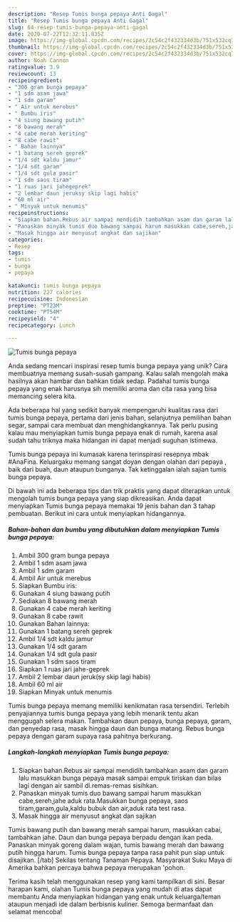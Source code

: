```yaml
---
description: "Resep Tumis bunga pepaya Anti Gagal"
title: "Resep Tumis bunga pepaya Anti Gagal"
slug: 64-resep-tumis-bunga-pepaya-anti-gagal
date: 2020-07-22T12:32:11.835Z
image: https://img-global.cpcdn.com/recipes/2c54c2f432334d3b/751x532cq70/tumis-bunga-pepaya-foto-resep-utama.jpg
thumbnail: https://img-global.cpcdn.com/recipes/2c54c2f432334d3b/751x532cq70/tumis-bunga-pepaya-foto-resep-utama.jpg
cover: https://img-global.cpcdn.com/recipes/2c54c2f432334d3b/751x532cq70/tumis-bunga-pepaya-foto-resep-utama.jpg
author: Noah Cannon
ratingvalue: 3.9
reviewcount: 13
recipeingredient:
- "300 gram bunga pepaya"
- "1 sdm asam jawa"
- "1 sdm garam"
- " Air untuk merebus"
- " Bumbu iris"
- "4 siung bawang putih"
- "8 bawang merah"
- "4 cabe merah keriting"
- "8 cabe rawit"
- " Bahan lainnya"
- "1 batang sereh geprek"
- "1/4 sdt kaldu jamur"
- "1/4 sdt garam"
- "1/4 sdt gula pasir"
- "1 sdm saos tiram"
- "1 ruas jari jahegeprek"
- "2 lembar daun jeruksy skip lagi habis"
- "60 ml air"
- " Minyak untuk menumis"
recipeinstructions:
- "Siapkan bahan.Rebus air sampai mendidih tambahkan asam dan garam lalu masukkan bunga pepaya masak sampai empuk tiriskan dan bilas lagi dengan air sambil di.remas-remas sisihkan."
- "Panaskan minyak tumis duo bawang sampai harum masukkan cabe,sereh,jahe aduk rata.Masukkan bunga pepaya, saos tiram,garam,gula,kaldu bubuk dan air,aduk rata test rasa."
- "Masak hingga air menyusut angkat dan sajikan"
categories:
- Resep
tags:
- tumis
- bunga
- pepaya

katakunci: tumis bunga pepaya 
nutrition: 227 calories
recipecuisine: Indonesian
preptime: "PT23M"
cooktime: "PT54M"
recipeyield: "4"
recipecategory: Lunch

---
```



![Tumis bunga pepaya](https://img-global.cpcdn.com/recipes/2c54c2f432334d3b/751x532cq70/tumis-bunga-pepaya-foto-resep-utama.jpg)

Anda sedang mencari inspirasi resep tumis bunga pepaya yang unik? Cara membuatnya memang susah-susah gampang. Kalau salah mengolah maka hasilnya akan hambar dan bahkan tidak sedap. Padahal tumis bunga pepaya yang enak harusnya sih memiliki aroma dan cita rasa yang bisa memancing selera kita.

Ada beberapa hal yang sedikit banyak mempengaruhi kualitas rasa dari tumis bunga pepaya, pertama dari jenis bahan, selanjutnya pemilihan bahan segar, sampai cara membuat dan menghidangkannya. Tak perlu pusing kalau mau menyiapkan tumis bunga pepaya enak di rumah, karena asal sudah tahu triknya maka hidangan ini dapat menjadi suguhan istimewa.

Tumis bunga pepaya ini kumasak karena terinspirasi resepnya mbak #AnaFina. Keluargaku memang sangat doyan dengan olahan dari pepaya , baik dari buah, daun ataupun bunganya. Tak ketinggalan ialah sajian tumis bunga pepaya.


Di bawah ini ada beberapa tips dan trik praktis yang dapat diterapkan untuk mengolah tumis bunga pepaya yang siap dikreasikan. Anda dapat menyiapkan Tumis bunga pepaya memakai 19 jenis bahan dan 3 tahap pembuatan. Berikut ini cara untuk menyiapkan hidangannya.

<!--inarticleads1-->

##### Bahan-bahan dan bumbu yang dibutuhkan dalam menyiapkan Tumis bunga pepaya:

1. Ambil 300 gram bunga pepaya
1. Ambil 1 sdm asam jawa
1. Ambil 1 sdm garam
1. Ambil  Air untuk merebus
1. Siapkan  Bumbu iris:
1. Gunakan 4 siung bawang putih
1. Sediakan 8 bawang merah
1. Gunakan 4 cabe merah keriting
1. Gunakan 8 cabe rawit
1. Gunakan  Bahan lainnya:
1. Gunakan 1 batang sereh geprek
1. Ambil 1/4 sdt kaldu jamur
1. Gunakan 1/4 sdt garam
1. Gunakan 1/4 sdt gula pasir
1. Gunakan 1 sdm saos tiram
1. Siapkan 1 ruas jari jahe-geprek
1. Ambil 2 lembar daun jeruk(sy skip lagi habis)
1. Ambil 60 ml air
1. Siapkan  Minyak untuk menumis


Tumis bunga pepaya memang memiliki kenikmatan rasa tersendiri. Terlebih penyajiannya tumis bunga pepaya yang lebih menarik tentu akan menggugah selera makan. Tambahkan daun pepaya, bunga pepaya, garam, dan penyedap rasa, masak hingga daun dan bunga matang. Rebus bunga pepaya dengan garam supaya rasa pahitnya berkurang. 

<!--inarticleads2-->

##### Langkah-langkah menyiapkan Tumis bunga pepaya:

1. Siapkan bahan.Rebus air sampai mendidih tambahkan asam dan garam lalu masukkan bunga pepaya masak sampai empuk tiriskan dan bilas lagi dengan air sambil di.remas-remas sisihkan.
1. Panaskan minyak tumis duo bawang sampai harum masukkan cabe,sereh,jahe aduk rata.Masukkan bunga pepaya, saos tiram,garam,gula,kaldu bubuk dan air,aduk rata test rasa.
1. Masak hingga air menyusut angkat dan sajikan


Tumis bawang putih dan bawang merah sampai harum, masukkan cabai, tambahkan jahe. Daun dan bunga pepaya berpadu dengan ikan peda. Panaskan minyak goreng dalam wajan, tumis bawang merah dan bawang putih hingga harum. Tumis bunga pepaya tanpa rasa pahit pun siap untuk disajikan. [/tab] Sekilas tentang Tanaman Pepaya. Masyarakat Suku Maya di Amerika bahkan percaya bahwa pepaya merupakan &#39;pohon. 

Terima kasih telah menggunakan resep yang kami tampilkan di sini. Besar harapan kami, olahan Tumis bunga pepaya yang mudah di atas dapat membantu Anda menyiapkan hidangan yang enak untuk keluarga/teman ataupun menjadi ide dalam berbisnis kuliner. Semoga bermanfaat dan selamat mencoba!
